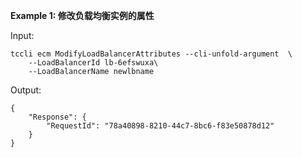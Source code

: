 **Example 1: 修改负载均衡实例的属性**



Input: 

```
tccli ecm ModifyLoadBalancerAttributes --cli-unfold-argument  \
    --LoadBalancerId lb-6efswuxa\
    --LoadBalancerName newlbname
```

Output: 
```
{
    "Response": {
        "RequestId": "78a40898-8210-44c7-8bc6-f83e50878d12"
    }
}
```

